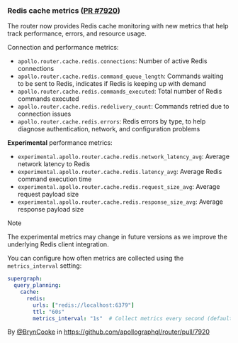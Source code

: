 ### Redis cache metrics ([PR #7920](https://github.com/apollographql/router/pull/7920))

The router now provides Redis cache monitoring with new metrics that help track performance, errors, and resource usage.

Connection and performance metrics:
  - `apollo.router.cache.redis.connections`: Number of active Redis connections
  - `apollo.router.cache.redis.command_queue_length`: Commands waiting to be sent to Redis, indicates if Redis is keeping up with demand
  - `apollo.router.cache.redis.commands_executed`: Total number of Redis commands executed
  - `apollo.router.cache.redis.redelivery_count`: Commands retried due to connection issues
  - `apollo.router.cache.redis.errors`: Redis errors by type, to help diagnose authentication, network, and configuration problems

**Experimental** performance metrics:
  - `experimental.apollo.router.cache.redis.network_latency_avg`: Average network latency to Redis
  - `experimental.apollo.router.cache.redis.latency_avg`: Average Redis command execution time  
  - `experimental.apollo.router.cache.redis.request_size_avg`: Average request payload size
  - `experimental.apollo.router.cache.redis.response_size_avg`: Average response payload size

> [!NOTE]
> The experimental metrics may change in future versions as we improve the underlying Redis client integration.

You can configure how often metrics are collected using the `metrics_interval` setting:

```yaml
supergraph:
  query_planning:
    cache:
      redis:
        urls: ["redis://localhost:6379"]
        ttl: "60s"
        metrics_interval: "1s"  # Collect metrics every second (default: 1s)
```

By [@BrynCooke](https://github.com/BrynCooke) in https://github.com/apollographql/router/pull/7920
